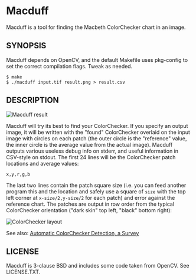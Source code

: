 # Macduff
Macduff is a tool for finding the Macbeth ColorChecker chart in an image.

## SYNOPSIS

  Macduff depends on OpenCV, and the default Makefile uses pkg-config to set
  the correct compilation flags. Tweak as needed.
  
    $ make
    $ ./macduff input.tif result.png > result.csv

## DESCRIPTION

![Macduff result](https://ryanfb.s3.amazonaws.com/images/macduff.png)

Macduff will try its best to find your ColorChecker. If you specify an output
image, it will be written with the "found" ColorChecker overlaid on the input
image with circles on each patch (the outer circle is the "reference" value,
the inner circle is the average value from the actual image). Macduff outputs
various useless debug info on stderr, and useful information in CSV-style
on stdout. The first 24 lines will be the ColorChecker patch locations and
average values:

    x,y,r,g,b

The last two lines contain the patch square size (i.e. you can feed another
program this and the location and safely use a square of `size` with the top
left corner at `x-size/2,y-size/2` for each patch) and error against the
reference chart. The patches are output in row order from the typical
ColorChecker orientation ("dark skin" top left, "black" bottom right):

![ColorChecker layout](https://ryanfb.s3.amazonaws.com/images/CC_Avg20_orig_layout.png)

See also: [Automatic ColorChecker Detection, a Survey](http://ryanfb.github.io/etc/2015/07/08/automatic_colorchecker_detection.html)

## LICENSE

Macduff is 3-clause BSD and includes some code taken from OpenCV. See LICENSE.TXT.
